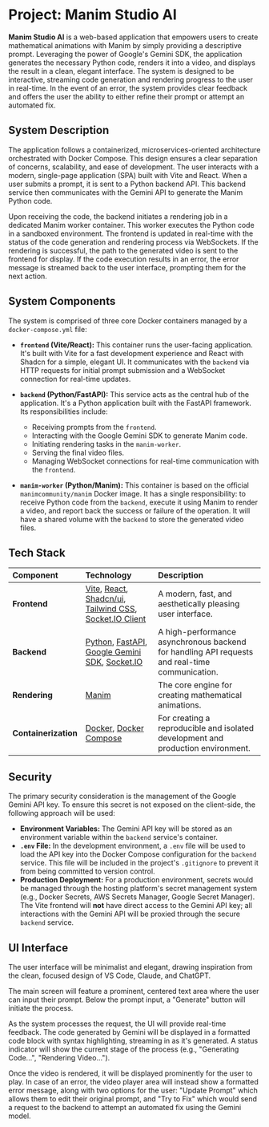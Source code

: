 # Project: Manim Studio AI

**Manim Studio AI** is a web-based application that empowers users to create mathematical animations with Manim by simply providing a descriptive prompt. Leveraging the power of Google's Gemini SDK, the application generates the necessary Python code, renders it into a video, and displays the result in a clean, elegant interface. The system is designed to be interactive, streaming code generation and rendering progress to the user in real-time. In the event of an error, the system provides clear feedback and offers the user the ability to either refine their prompt or attempt an automated fix.

## System Description

The application follows a containerized, microservices-oriented architecture orchestrated with Docker Compose. This design ensures a clear separation of concerns, scalability, and ease of development. The user interacts with a modern, single-page application (SPA) built with Vite and React. When a user submits a prompt, it is sent to a Python backend API. This backend service then communicates with the Gemini API to generate the Manim Python code.

Upon receiving the code, the backend initiates a rendering job in a dedicated Manim worker container. This worker executes the Python code in a sandboxed environment. The frontend is updated in real-time with the status of the code generation and rendering process via WebSockets. If the rendering is successful, the path to the generated video is sent to the frontend for display. If the code execution results in an error, the error message is streamed back to the user interface, prompting them for the next action.

## System Components

The system is comprised of three core Docker containers managed by a `docker-compose.yml` file:

* **`frontend` (Vite/React):** This container runs the user-facing application. It's built with Vite for a fast development experience and React with Shadcn for a simple, elegant UI. It communicates with the `backend` via HTTP requests for initial prompt submission and a WebSocket connection for real-time updates.

* **`backend` (Python/FastAPI):** This service acts as the central hub of the application. It's a Python application built with the FastAPI framework. Its responsibilities include:
    * Receiving prompts from the `frontend`.
    * Interacting with the Google Gemini SDK to generate Manim code.
    * Initiating rendering tasks in the `manim-worker`.
    * Serving the final video files.
    * Managing WebSocket connections for real-time communication with the `frontend`.

* **`manim-worker` (Python/Manim):** This container is based on the official `manimcommunity/manim` Docker image. It has a single responsibility: to receive Python code from the `backend`, execute it using Manim to render a video, and report back the success or failure of the operation. It will have a shared volume with the `backend` to store the generated video files.

## Tech Stack

| Component      | Technology                                                                                                  | Description                                                                                             |
| :------------- | :---------------------------------------------------------------------------------------------------------- | :------------------------------------------------------------------------------------------------------ |
| **Frontend** | [Vite](https://vitejs.dev/), [React](https://reactjs.org/), [Shadcn/ui](https://ui.shadcn.com/), [Tailwind CSS](https://tailwindcss.com/), [Socket.IO Client](https://socket.io/docs/v4/client-installation/) | A modern, fast, and aesthetically pleasing user interface.                                              |
| **Backend** | [Python](https://www.python.org/), [FastAPI](https://fastapi.tiangolo.com/), [Google Gemini SDK](https://ai.google.dev/docs/sdk_setup), [Socket.IO](https://python-socketio.readthedocs.io/en/latest/) | A high-performance asynchronous backend for handling API requests and real-time communication.          |
| **Rendering** | [Manim](https://www.manim.community/)                                                                         | The core engine for creating mathematical animations.                                                   |
| **Containerization** | [Docker](https://www.docker.com/), [Docker Compose](https://docs.docker.com/compose/)                                | For creating a reproducible and isolated development and production environment.                      |

## Security

The primary security consideration is the management of the Google Gemini API key. To ensure this secret is not exposed on the client-side, the following approach will be used:

* **Environment Variables:** The Gemini API key will be stored as an environment variable within the `backend` service's container.
* **`.env` File:** In the development environment, a `.env` file will be used to load the API key into the Docker Compose configuration for the `backend` service. This file will be included in the project's `.gitignore` to prevent it from being committed to version control.
* **Production Deployment:** For a production environment, secrets would be managed through the hosting platform's secret management system (e.g., Docker Secrets, AWS Secrets Manager, Google Secret Manager). The Vite frontend will **not** have direct access to the Gemini API key; all interactions with the Gemini API will be proxied through the secure `backend` service.

## UI Interface

The user interface will be minimalist and elegant, drawing inspiration from the clean, focused design of VS Code, Claude, and ChatGPT.

The main screen will feature a prominent, centered text area where the user can input their prompt. Below the prompt input, a "Generate" button will initiate the process.

As the system processes the request, the UI will provide real-time feedback. The code generated by Gemini will be displayed in a formatted code block with syntax highlighting, streaming in as it's generated. A status indicator will show the current stage of the process (e.g., "Generating Code...", "Rendering Video...").

Once the video is rendered, it will be displayed prominently for the user to play. In case of an error, the video player area will instead show a formatted error message, along with two options for the user: "Update Prompt" which allows them to edit their original prompt, and "Try to Fix" which would send a request to the backend to attempt an automated fix using the Gemini model.